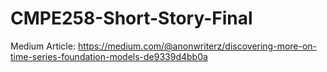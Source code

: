 # CMPE258-Short-Story-Final
Medium Article: https://medium.com/@anonwriterz/discovering-more-on-time-series-foundation-models-de9339d4bb0a <br>
